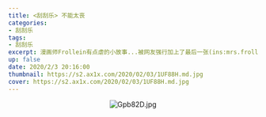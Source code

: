 ```yaml
---
title: <刮刮乐> 不能太丧
categories:
- 刮刮乐
tags: 
- 刮刮乐
excerpt: 漫画师Frollein有点虐的小故事...被网友强行加上了最后一张(ins:mrs.frollein)
up: false
date: 2020/2/3 20:16:00
thumbnail: https://s2.ax1x.com/2020/02/03/1UF88H.md.jpg
cover: https://s2.ax1x.com/2020/02/03/1UF88H.md.jpg
---
```


  <div align="center" style="width:80%;margin:0 auto;">

![Gpb82D.jpg](https://s1.ax1x.com/2020/03/26/Gpb82D.jpg)


  </div>

  <div style="background-image: url(https://s1.ax1x.com/2020/03/26/GpxVFs.jpg)" id= 'img' ></div>